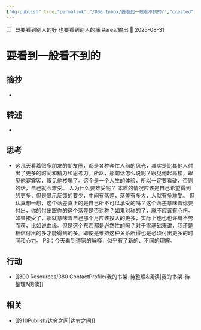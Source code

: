 ```yaml
---
{"dg-publish":true,"permalink":"/000 Inbox/要看到一般看不到的/","created":"2025-09-16T13:52:09.337+08:00","updated":"2025-09-17T08:23:37.006+08:00"}
---
```


- [ ] 既要看到别人的好 也要看到别人的痛 #area/输出 📅 2025-08-31

#  要看到一般看不到的
## 摘抄
- 
## 转述
- 
## 思考
-   这几天看着很多朋友的朋友圈，都是各种奔忙人前的风光，其实是比其他人付出了更多的时间和精力和思考力。所以，那句话怎么说呢？眼见他起高楼，眼见他宴宾客，眼见他楼塌了。这个是一个人生的体验，所以一定要看破，否则的话，自己就会难受。
  人为什么要难受呢？
  本质的情况应该是自己希望得到的更多，但是显示反馈的要少，中间有落差，落差有多大，人就有多难受。
  但认真想一想，这个落差真正的是自己所不可以承受的吗？这个落差意味着你要付出，你的付出跟你的这个落差是否对称？如果对称的了，就不应该有心伤。如果接受了，那就意味着自己那个月应该投入的更多，实际上也也也许有不劳而获，比如说血缘。但是这个东西都是必然性的吗？对于零基础来讲，我还是相信付出的多才能得到的多。即使是维持这种关系所得也是必须付出更多的时间和心力。
  PS：今天看到道家的解释，似乎有了新的、不同的理解。
## 行动
- [[300 Resources/380 ContactProfile/我的书架-待整理&阅读\|我的书架-待整理&阅读]]
## 相关
- [[910Publish/达穷之间\|达穷之间]]
